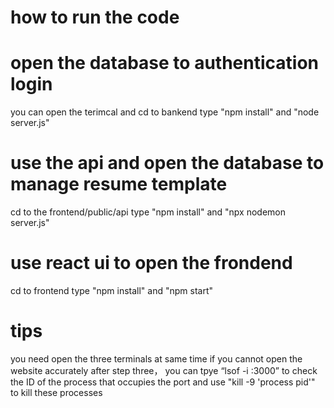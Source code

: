 # how to run the code
# open the database to authentication login
you can open the terimcal and cd to bankend
type "npm install" and "node server.js"

# use the api and open the database to manage resume template
cd to the frontend/public/api
type "npm install" and "npx nodemon server.js"

# use react ui to open the frondend
cd to frontend 
type "npm install" and "npm start"

# tips
you need open the three terminals at same time
if you cannot open the website accurately after step three，
you can tpye “lsof -i :3000” to check the ID of the process that occupies the port
and use "kill -9 'process pid'" to kill these processes